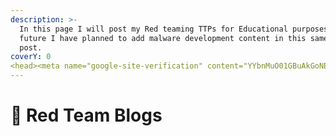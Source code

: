 ```yaml
---
description: >-
  In this page I will post my Red teaming TTPs for Educational purposes. In
  future I have planned to add malware development content in this same blog
  post.
coverY: 0
<head><meta name="google-site-verification" content="YYbnMuO01GBuAkGoNBOESGOVLMlUgBHSEAu9MUuSDDo" /></head>
---
```


# 🥳 Red Team Blogs


<!-- Google Tag Manager (noscript) -->
<noscript><iframe src="https://www.googletagmanager.com/ns.html?id=GTM-56HBVQ7T"
height="0" width="0" style="display:none;visibility:hidden"></iframe></noscript>
<!-- End Google Tag Manager (noscript) -->
